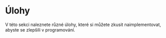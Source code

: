 # Úlohy
V této sekci naleznete různé úlohy, které si můžete zkusit naimplementovat, abyste se zlepšili
v programování.
